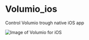# Volumio_ios
Control Volumio trough native iOS app

![Image of Volumio for iOS](http://i.imgur.com/SxP3Zto.jpg)

